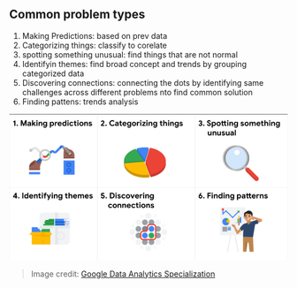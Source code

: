 ## Common problem types

1. Making Predictions: based on prev data
2. Categorizing things: classify to corelate
3. spotting something unusual: find things that are not normal
4. Identifyin themes: find broad concept and trends by grouping categorized data
5. Discovering connections: connecting the dots by identifying same challenges across different problems nto find common solution
6. Finding pattens: trends analysis

![1703406038954](image/common_problem_types/1703406038954.png)

> Image credit: [Google Data Analytics Specialization ](https://www.coursera.org/specializations/data-analytics-certificate)
